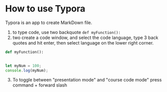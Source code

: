 # How to use Typora

Typora is an app to create MarkDown file.

1) to type code, use two backquote  `def myFunction():`
2) two create a code window, and select the code language, type 3 back quotes and hit enter, then select language on the lower right corner.

```python
def myFunction():
 
```

``` javascript
let myNum = 100;
console.log(myNum);
```

3. To  toggle between "presentation mode" and  "course code mode" press command + forward slash 